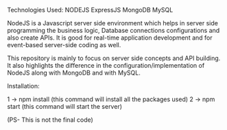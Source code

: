 
Technologies Used:
NODEJS
ExpressJS
MongoDB
MySQL


NodeJS is a Javascript server side environment which helps in server side programming the business logic, Database connections configurations and also create APIs.
It is good for real-time application development and for event-based server-side coding as well. 

This repository is mainly to focus on server side concepts and API building.
It also highlights the difference in the configuration/implementation of NodeJS along with MongoDB and with MySQL.



Installation:

1 -> npm install (this command will install all the packages used)
2 -> npm start (this command will start the server)

(PS- This is not the final code)
